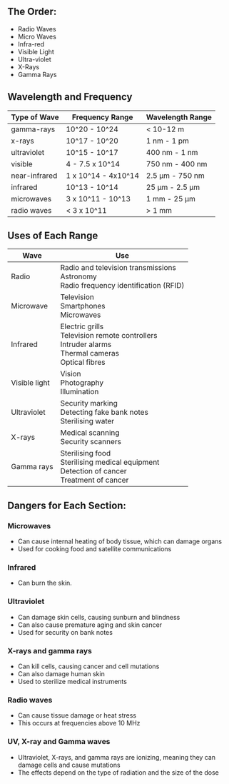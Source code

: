 ## The Order:
- Radio Waves
- Micro Waves
- Infra-red
- Visible Light
- Ultra-violet
- X-Rays
- Gamma Rays

## Wavelength and Frequency

| Type of Wave  | Frequency Range     | Wavelength Range |
| ------------- | ------------------- | ---------------- |
| gamma-rays    | 10^20 - 10^24       | < 10-12 m        |
| x-rays        | 10^17 - 10^20       | 1 nm - 1 pm      |
| ultraviolet   | 10^15 - 10^17       | 400 nm - 1 nm    |
| visible       | 4 - 7.5 x 10^14     | 750 nm - 400 nm  |
| near-infrared | 1 x 10^14 - 4x10^14 | 2.5 μm - 750 nm  |
| infrared      | 10^13 - 10^14       | 25 μm - 2.5 μm   |
| microwaves    | 3 x 10^11 - 10^13   | 1 mm - 25 μm     |
| radio waves   | < 3 x 10^11         | > 1 mm           |
## Uses of Each Range
| **Wave**      | **Use**                                                                                                  |
| ------------- | -------------------------------------------------------------------------------------------------------- |
| Radio         | Radio and television transmissions<br>Astronomy<br>Radio frequency identification (RFID)                 |
| Microwave     | Television<br>Smartphones<br>Microwaves                                                                  |
| Infrared      | Electric grills<br>Television remote controllers<br>Intruder alarms<br>Thermal cameras<br>Optical fibres |
| Visible light | Vision<br>Photography<br>Illumination                                                                    |
| Ultraviolet   | Security marking<br>Detecting fake bank notes<br>Sterilising water                                       |
| X-rays        | Medical scanning<br>Security scanners                                                                    |
| Gamma rays    | Sterilising food<br>Sterilising medical equipment<br>Detection of cancer<br>Treatment of cancer          |
## Dangers for Each Section:
### Microwaves
- Can cause internal heating of body tissue, which can damage organs
- Used for cooking food and satellite communications

### Infrared 
- Can burn the skin. 

### Ultraviolet 
- Can damage skin cells, causing sunburn and blindness
- Can also cause premature aging and skin cancer
- Used for security on bank notes

### X-rays and gamma rays 
- Can kill cells, causing cancer and cell mutations
- Can also damage human skin
- Used to sterilize medical instruments

### Radio waves 
- Can cause tissue damage or heat stress
- This occurs at frequencies above 10 MHz
### UV, X-ray and Gamma waves
- Ultraviolet, X-rays, and gamma rays are ionizing, meaning they can damage cells and cause mutations
- The effects depend on the type of radiation and the size of the dose